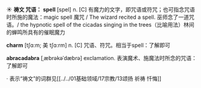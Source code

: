 ☀ <span class="category">**祷文 咒语：**</span>
<span class="vocabulary">**spell**</span> [spel] 
<span class="definition">n. [C] 有魔力的文字，即咒语或符咒；也可指念咒语时所施的魔法：</span>magic spell 魔咒 / The wizard recited a spell. 巫师念了一道咒语。/ the hypnotic spell of the cicadas singing in the trees（比喻用法）林间的蝉鸣所具有的催眠魔力
           
<span class="vocabulary">**charm**</span> [tʃɑ:m; 美 tʃɑ:rm]
<span class="definition">n. [C] 咒语、符咒。相当于spell：</span>了解即可
            
<span class="vocabulary">**abracadabra**</span> [ˌæbrəkəˈdæbrə]
<span class="definition">exclamation. 表演魔术、施魔法时所念的咒语：</span>了解即可

· 表示“祷文”的词群见[[../../01基础领域/17宗教/13颂扬 祈祷 忏悔]]
